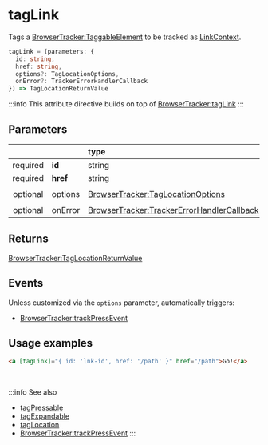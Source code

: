 # tagLink

Tags a [BrowserTracker:TaggableElement](/tracking/browser/api-reference/definitions/TaggableElement.md) to be tracked as [LinkContext](/taxonomy/reference/location-contexts/LinkContext.md).

```typescript
tagLink = (parameters: {
  id: string,
  href: string,
  options?: TagLocationOptions,
  onError?: TrackerErrorHandlerCallback
}) => TagLocationReturnValue
```

:::info
This attribute directive builds on top of [BrowserTracker:tagLink](/tracking/browser/api-reference/locationTaggers/tagLink.md)
:::

## Parameters
|          |          | type                                                                                              | default value
| :-:      | :--      | :--                                                                                               | :--           
| required | **id**   | string                                                                                            |
| required | **href** | string                                                                                            |
| optional | options  | [BrowserTracker:TagLocationOptions](/tracking/browser/api-reference/definitions/TagLocationOptions.md)                   | `{ trackClicks: true }`
| optional | onError  | [BrowserTracker:TrackerErrorHandlerCallback](/tracking/browser/api-reference/definitions/TrackerErrorHandlerCallback.md) | `TrackerConsole.error`

## Returns
[BrowserTracker:TagLocationReturnValue](/tracking/browser/api-reference/definitions/TagLocationReturnValue.md)

## Events
Unless customized via the `options` parameter, automatically triggers:

- [BrowserTracker:trackPressEvent](/tracking/browser/api-reference/eventTrackers/trackPressEvent.md)

## Usage examples

```html
<a [tagLink]="{ id: 'lnk-id', href: '/path' }" href="/path">Go!</a>
```

<br />

:::info See also
- [tagPressable](/tracking/angular/api-reference/locationTaggers/tagPressable.md)
- [tagExpandable](/tracking/angular/api-reference/locationTaggers/tagExpandable.md)
- [tagLocation](/tracking/angular/api-reference/locationTaggers/tagLocation.md)
- [BrowserTracker:trackPressEvent](/tracking/browser/api-reference/eventTrackers/trackPressEvent.md)
:::
